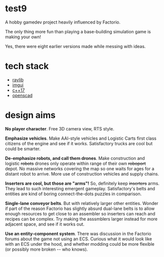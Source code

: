 # test9

A hobby gamedev project heavily influenced by Factorio.

The only thing more fun than playing a base-building simulation game is making your own!

Yes, there were eight earlier versions made while messing with ideas.

# tech stack

* [raylib](https://github.com/raysan5/raylib)
* [imgui](https://github.com/ocornut/imgui)
* [c++17](https://en.wikipedia.org/wiki/C%2B%2B17)
* [openscad](http://www.openscad.org/)

# design aims

**No player character**. Free 3D camera view, RTS style.

**Emphasize vehicles**. Make AAI-style vehicles and Logistic Carts first class citizens of the engine and see if it works. Satisfactory trucks are cool but could be smarter.

**De-emphasize robots, and call them drones**. Make construction and logistic ~~robots~~ drones only operate within range of their own ~~roboport~~ depot. No massive networks covering the map so one waits for ages for a distant robot to arrive. More use of construction vehicles and supply chains.

**Inserters are cool, but those are "arms"!** So, definitely keep ~~inserters~~ arms. They lead to such interesting emergent gameplay. Satisfactory's belts and entities are kind of boring connect-the-dots puzzles in comparison.

**Single-lane conveyor belts**. But with relatively larger other entities. Wonder if part of the reason Factorio has slightly absurd dual-lane belts is to allow enough resources to get close to an assembler so inserters can reach and recipes can be complex. Try making the asssmblers larger instead for more adjacent space, and see if it works out.

**Use an entity-component system**. There was discussion in the Factorio forums about the game not using an ECS. Curious what it would look like with an ECS under the hood, and whether modding could be more flexible (or possibly more broken -- who knows).
